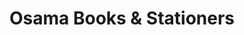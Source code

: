 ---
title: "Osama Books & Stationers"
url: /karachi/osama-books-und-stationers/
shop: Schreibwaren
---